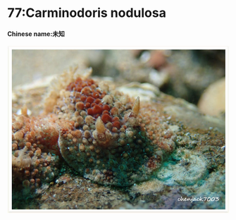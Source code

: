 # 77:Carminodoris nodulosa

#### Chinese name:未知

![](../../.gitbook/assets/carminodoris-nodulosa.jpg)

